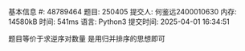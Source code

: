 基本信息
#:
48789464
题目:
250405
提交人:
何鉴远2400010630
内存:
14580kB
时间:
541ms
语言:
Python3
提交时间:
2025-04-01 16:34:51

题目等价于求逆序对数量
是用归并排序的思想即可